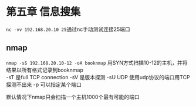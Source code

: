 # 第五章 信息搜集

`nc -vv 192.168.20.10 25`通过nc手动测试连接25端口

## nmap

`nmap -sS 192.168.20.10-12 -oA booknmap` 用SYN方式扫描10-12的主机，并将结果以所有格式记录到booknmap  
-sT 是full TCP connection -sV 是版本探测 -sU UDP 使用udp协议的端口用TCP探测不出来 -p 可以指定某个端口

默认情况下nmap只会扫描一个主机1000个最有可能的端口

